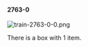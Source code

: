 #### 2763-0
![train-2763-0-0.png](https://github.com/lil-lab/nlvr/raw/master/nlvr/train/images/3/train-2763-0-0.png "train-2763-0-0.png")

There is a box with 1 item.